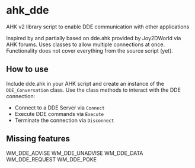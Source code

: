 # ahk_dde
AHK v2 library script to enable DDE communication with other applications

Inspired by and partially based on dde.ahk provided by Joy2DWorld via AHK forums. Uses classes to allow multiple connections at once. Functionality does not cover everything from the source script (yet).

## How to use
Include dde.ahk in your AHK script and create an instance of the `DDE_Conversation` class. Use the class methods to interact with the DDE connection:
* Connect to a DDE Server via `Connect`
* Execute DDE commands via `Execute`
* Terminate the connection via `Disconnect`

## Missing features
WM_DDE_ADVISE
WM_DDE_UNADVISE
WM_DDE_DATA
WM_DDE_REQUEST
WM_DDE_POKE
